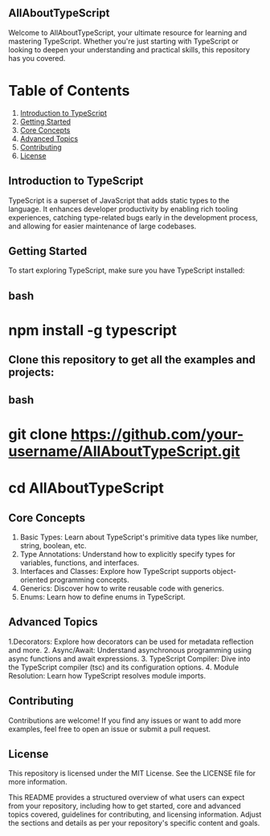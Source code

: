 ## AllAboutTypeScript

Welcome to AllAboutTypeScript, your ultimate resource for learning and mastering TypeScript. Whether you're just starting with TypeScript or looking to deepen your understanding and practical skills, this repository has you covered.

# Table of Contents

1. [Introduction to TypeScript](#introduction-to-typescript)
2. [Getting Started](#getting-started)
3. [Core Concepts](#core-concepts)
4. [Advanced Topics](#advanced-topics)
5. [Contributing](#contributing)
6. [License](#license)

## Introduction to TypeScript
TypeScript is a superset of JavaScript that adds static types to the language. It enhances developer productivity by enabling rich tooling experiences, catching type-related bugs early in the development process, and allowing for easier maintenance of large codebases.

## Getting Started

To start exploring TypeScript, make sure you have TypeScript installed:

## bash

# npm install -g typescript

## Clone this repository to get all the examples and projects:

## bash

# git clone https://github.com/your-username/AllAboutTypeScript.git
# cd AllAboutTypeScript

## Core Concepts

1. Basic Types: Learn about TypeScript's primitive data types like number, string, boolean, etc.
2. Type Annotations: Understand how to explicitly specify types for variables, functions, and interfaces.
3. Interfaces and Classes: Explore how TypeScript supports object-oriented programming concepts.
4. Generics: Discover how to write reusable code with generics.
5. Enums: Learn how to define enums in TypeScript.

## Advanced Topics

1.Decorators: Explore how decorators can be used for metadata reflection and more.
2. Async/Await: Understand asynchronous programming using async functions and await expressions.
3. TypeScript Compiler: Dive into the TypeScript compiler (tsc) and its configuration options.
4. Module Resolution: Learn how TypeScript resolves module imports.

## Contributing

Contributions are welcome! If you find any issues or want to add more examples, feel free to open an issue or submit a pull request.

## License

This repository is licensed under the MIT License. See the LICENSE file for more information.

This README provides a structured overview of what users can expect from your repository, including how to get started, core and advanced topics covered, guidelines for contributing, and licensing information. Adjust the sections and details as per your repository's specific content and goals.
